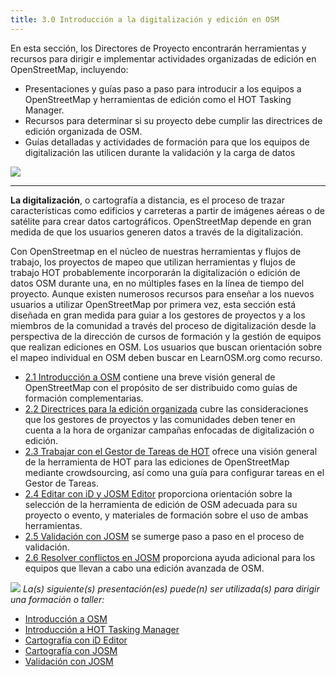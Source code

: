 ```yaml
---
title: 3.0 Introducción a la digitalización y edición en OSM
---
```


En esta sección, los Directores de Proyecto encontrarán herramientas y recursos para dirigir e implementar actividades organizadas de edición en OpenStreetMap, incluyendo:

* Presentaciones y guías paso a paso para introducir a los equipos a OpenStreetMap y herramientas de edición como el HOT Tasking Manager.  
* Recursos para determinar si su proyecto debe cumplir las directrices de edición organizada de OSM.
* Guías detalladas y actividades de formación para que los equipos de digitalización las utilicen durante la validación y la carga de datos

![](/images/digitization-and-editing/DSC03241.jpg)

***

**La digitalización**, o cartografía a distancia, es el proceso de trazar características como edificios y carreteras a partir de imágenes aéreas o de satélite para crear datos cartográficos. OpenStreetMap depende en gran medida de que los usuarios generen datos a través de la digitalización. <br>

Con OpenStreetmap en el núcleo de nuestras herramientas y flujos de trabajo, los proyectos de mapeo que utilizan herramientas y flujos de trabajo HOT probablemente incorporarán la digitalización o edición de datos OSM durante una, en no múltiples fases en la línea de tiempo del proyecto. Aunque existen numerosos recursos para enseñar a los nuevos usuarios a utilizar OpenStreetMap por primera vez, esta sección está diseñada en gran medida para guiar a los gestores de proyectos y a los miembros de la comunidad a través del proceso de digitalización desde la perspectiva de la dirección de cursos de formación y la gestión de equipos que realizan ediciones en OSM. Los usuarios que buscan orientación sobre el mapeo individual en OSM deben buscar en LearnOSM.org como recurso. <br>

* [2.1 Introducción a OSM](https://hotosm.github.io/toolbox/pages/digitization-and-editing/2.1_introduction_to_openstreetmap/) contiene una breve visión general de OpenStreetMap con el propósito de ser distribuido como guías de formación complementarias.  
* [2.2 Directrices para la edición organizada](https://hotosm.github.io/toolbox/pages/digitization-and-editing/2.2_organized_osm_editing/) cubre las consideraciones que los gestores de proyectos y las comunidades deben tener en cuenta a la hora de organizar campañas enfocadas de digitalización o edición.
* [2.3 Trabajar con el Gestor de Tareas de HOT](https://hotosm.github.io/toolbox/pages/digitization-and-editing/2.3-working-with-the-hot-tasking-manager/) ofrece una visión general de la herramienta de HOT para las ediciones de OpenStreetMap mediante crowdsourcing, así como una guía para configurar tareas en el Gestor de Tareas. 
* [2.4 Editar con iD y JOSM Editor](https://hotosm.github.io/toolbox/pages/digitization-and-editing/2.4-editing-with-id-and-josm/) proporciona orientación sobre la selección de la herramienta de edición de OSM adecuada para su proyecto o evento, y materiales de formación sobre el uso de ambas herramientas. 
* [2.5 Validación con JOSM](https://hotosm.github.io/toolbox/pages/digitization-and-editing/2.5_validating_with_josm/) se sumerge paso a paso en el proceso de validación. 
* [2.6 Resolver conflictos en JOSM](https://hotosm.github.io/toolbox/pages/digitization-and-editing/2.6-data-conflict-in-josm/) proporciona ayuda adicional para los equipos que llevan a cabo una edición avanzada de OSM. 

![](/images/training_presentations_wide.PNG)
*La(s) siguiente(s) presentación(es) puede(n) ser utilizada(s) para dirigir una formación o taller:*

* [Introducción a OSM](https://docs.google.com/presentation/d/1QneNbichunhVjyN4RPRyPuYV3Q7QMJctp50_90FpMpc/edit#slide=id.g526e73601c_0_1163)
* [Introducción a HOT Tasking Manager](https://docs.google.com/presentation/d/1fpNA1qVn_FzeFnktdw6y3lal8gkY3vSkoIaDJYem7cA/edit#slide=id.g51d3d58777_0_0)
* [Cartografía con iD Editor](https://docs.google.com/presentation/d/1sbTZp5B7sQlEM-RzDU-33JlJnUUUGDkeOchhC6srK20/edit#slide=id.g51d3d58777_0_0)
* [Cartografía con JOSM](https://docs.google.com/presentation/d/1nLs1JA-nlmqWA2vIr9ZsoDcg8wjsoc5nv1QMK9GT8KI/edit?usp=sharing)
* [Validación con JOSM](https://docs.google.com/presentation/d/1p2lJJluFv25qIXTE8qTzHJQW5QNbWr6sULJ7N-gjTx4/edit?usp=sharing)

